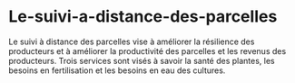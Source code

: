 # Le-suivi-a-distance-des-parcelles
Le suivi à distance des parcelles vise à améliorer la résilience des producteurs et à améliorer la productivité des parcelles et les revenus des producteurs. Trois services sont visés à savoir la santé des plantes, les besoins en fertilisation et les besoins en eau des cultures. 
